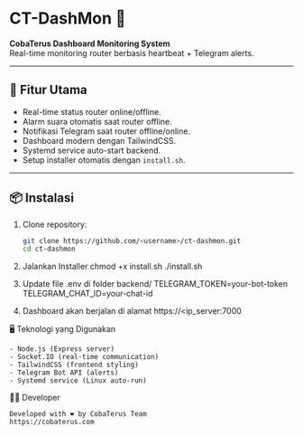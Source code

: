 # CT-DashMon 📡

**CobaTerus Dashboard Monitoring System**  
Real-time monitoring router berbasis heartbeat + Telegram alerts.

---

## 🚀 Fitur Utama

- Real-time status router online/offline.
- Alarm suara otomatis saat router offline.
- Notifikasi Telegram saat router offline/online.
- Dashboard modern dengan TailwindCSS.
- Systemd service auto-start backend.
- Setup installer otomatis dengan `install.sh`.

---

## 📦 Instalasi

1. Clone repository:

   ```bash
   git clone https://github.com/<username>/ct-dashmon.git
   cd ct-dashmon

   ```

2. Jalankan Installer
   chmod +x install.sh
   ./install.sh

3. Update file .env di folder backend/
   TELEGRAM_TOKEN=your-bot-token
   TELEGRAM_CHAT_ID=your-chat-id

4. Dashboard akan berjalan di alamat
   https://<ip_server:7000

🖥️ Teknologi yang Digunakan

    - Node.js (Express server)
    - Socket.IO (real-time communication)
    - TailwindCSS (frontend styling)
    - Telegram Bot API (alerts)
    - Systemd service (Linux auto-run)

👨‍💻 Developer

    Developed with ❤️ by CobaTerus Team
    https://cobaterus.com
